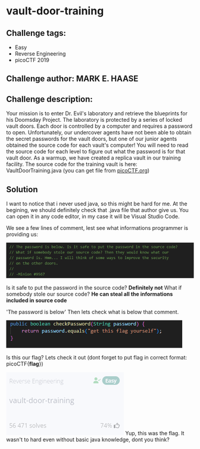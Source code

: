 # vault-door-training
## Challenge tags:
- Easy
- Reverse Engineering
- picoCTF 2019

## Challenge author: MARK E. HAASE
## Challenge description:
Your mission is to enter Dr. Evil's laboratory and retrieve the blueprints for his Doomsday Project. 
The laboratory is protected by a series of locked vault doors. Each door is controlled by a computer and requires a password to open. 
Unfortunately, our undercover agents have not been able to obtain the secret passwords for the vault doors, 
but one of our junior agents obtained the source code for each vault's computer! 
You will need to read the source code for each level to figure out what the password is for that vault door. 
As a warmup, we have created a replica vault in our training facility. 
The source code for the training vault is here: VaultDoorTraining.java (you can get file from [picoCTF.org](picoCTF.org))

## Solution

I want to notice that i never used java, so this might be hard for me. 
At the begining, we should definitely check that .java file that author give us. You can open it in any code editor, in my case it will be Visual Studio Code.

We see a few lines of comment, lest see what informations programmer is providing us:

![image missing?](./content/vault-door-training-01.PNG)

Is it safe to put the password in the source code? **Definitely not**
What if somebody stole our source code? **He can steal all the informations included in source code**

'The password is below'
Then lets check what is below that comment.

![image missing?](./content/vault-door-training-02.PNG)

Is this our flag? Lets check it out
(dont forget to put flag in correct format: picoCTF{**flag**})

![image missing?](./content/vault-door-training-03.png)
Yup, this was the flag. It wasn't to hard even without basic java knowledge, dont you think?


